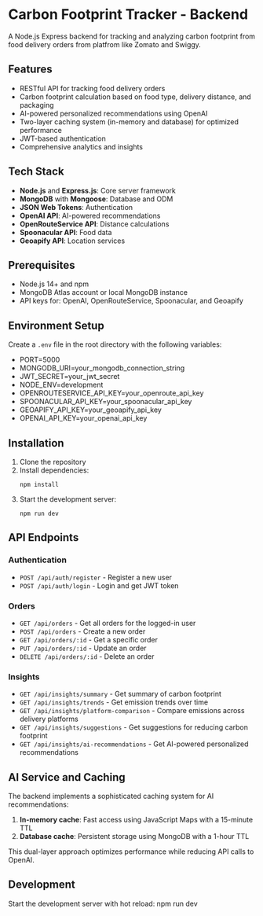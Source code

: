# Carbon Footprint Tracker - Backend

A Node.js Express backend for tracking and analyzing carbon footprint from food delivery orders from platfrom like Zomato and Swiggy.

## Features

- RESTful API for tracking food delivery orders
- Carbon footprint calculation based on food type, delivery distance, and packaging
- AI-powered personalized recommendations using OpenAI
- Two-layer caching system (in-memory and database) for optimized performance
- JWT-based authentication
- Comprehensive analytics and insights

## Tech Stack

- **Node.js** and **Express.js**: Core server framework
- **MongoDB** with **Mongoose**: Database and ODM
- **JSON Web Tokens**: Authentication
- **OpenAI API**: AI-powered recommendations
- **OpenRouteService API**: Distance calculations
- **Spoonacular API**: Food data
- **Geoapify API**: Location services

## Prerequisites

- Node.js 14+ and npm
- MongoDB Atlas account or local MongoDB instance
- API keys for: OpenAI, OpenRouteService, Spoonacular, and Geoapify

## Environment Setup

Create a `.env` file in the root directory with the following variables:
- PORT=5000
- MONGODB_URI=your_mongodb_connection_string
- JWT_SECRET=your_jwt_secret
- NODE_ENV=development
- OPENROUTESERVICE_API_KEY=your_openroute_api_key
- SPOONACULAR_API_KEY=your_spoonacular_api_key
- GEOAPIFY_API_KEY=your_geoapify_api_key
- OPENAI_API_KEY=your_openai_api_key


## Installation

1. Clone the repository
2. Install dependencies:
   ```
   npm install
   ```
3. Start the development server:
   ```
   npm run dev
   ```

## API Endpoints

### Authentication
- `POST /api/auth/register` - Register a new user
- `POST /api/auth/login` - Login and get JWT token

### Orders
- `GET /api/orders` - Get all orders for the logged-in user
- `POST /api/orders` - Create a new order
- `GET /api/orders/:id` - Get a specific order
- `PUT /api/orders/:id` - Update an order
- `DELETE /api/orders/:id` - Delete an order

### Insights
- `GET /api/insights/summary` - Get summary of carbon footprint
- `GET /api/insights/trends` - Get emission trends over time
- `GET /api/insights/platform-comparison` - Compare emissions across delivery platforms
- `GET /api/insights/suggestions` - Get suggestions for reducing carbon footprint
- `GET /api/insights/ai-recommendations` - Get AI-powered personalized recommendations


## AI Service and Caching

The backend implements a sophisticated caching system for AI recommendations:

1. **In-memory cache**: Fast access using JavaScript Maps with a 15-minute TTL
2. **Database cache**: Persistent storage using MongoDB with a 1-hour TTL

This dual-layer approach optimizes performance while reducing API calls to OpenAI.

## Development

Start the development server with hot reload:
npm run dev



